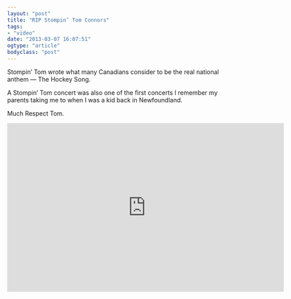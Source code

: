 ```yaml
---
layout: "post"
title: "RIP Stompin’ Tom Connors"
tags: 
- "video"
date: "2013-03-07 16:07:51"
ogtype: "article"
bodyclass: "post"
---
```


Stompin’ Tom wrote what many Canadians consider to be the real national anthem — The Hockey Song.

A Stompin’ Tom concert was also one of the first concerts I remember my parents taking me to when I was a kid back in Newfoundland.

Much Respect Tom.

<span class="embed-youtube" style="text-align:center; display: block;"><iframe allowfullscreen="true" class="youtube-player" frameborder="0" height="390" src="http://www.youtube.com/embed/v8zeB7b1uFY?version=3&rel=1&fs=1&showsearch=0&showinfo=1&iv_load_policy=1&wmode=transparent" type="text/html" width="640"></iframe></span>